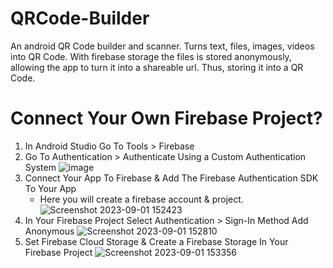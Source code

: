 # QRCode-Builder
An android QR Code builder and scanner. Turns text, files, images, videos into QR Code.
With firebase storage the files is stored anonymously, allowing the app to turn it into a shareable url. Thus, storing it into a QR Code.

# Connect Your Own Firebase Project?
1. In Android Studio Go To Tools > Firebase
2. Go To Authentication > Authenticate Using a Custom Authentication System
![image](https://github.com/DomingoJohnlery/QR-Share/assets/124936918/26ee7402-4e67-41ab-b370-eb03a0bfd79d)
3. Connect Your App To Firebase & Add The Firebase Authentication SDK To Your App
   - Here you will create a firebase account & project.
![Screenshot 2023-09-01 152423](https://github.com/DomingoJohnlery/QR-Share/assets/124936918/54a5024c-f426-44f1-96fc-3c87cacd4e12)
4. In Your Firebase Project Select Authentication > Sign-In Method Add Anonymous
![Screenshot 2023-09-01 152810](https://github.com/DomingoJohnlery/QR-Share/assets/124936918/9e84367f-4cd7-4955-bdb5-b9773ff827e2)
5. Set Firebase Cloud Storage & Create a Firebase Storage In Your Firebase Project
![Screenshot 2023-09-01 153356](https://github.com/DomingoJohnlery/QR-Share/assets/124936918/6dc2c12c-ffd9-41eb-8824-6a18967f190c)
